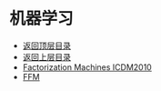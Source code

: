 # 机器学习

* [返回顶层目录](../../../SUMMARY.md)
* [返回上层目录](../advanced-knowledge.md)
* [Factorization Machines ICDM2010](Factorization-Machines.md)
* [FFM](FFM.md)




